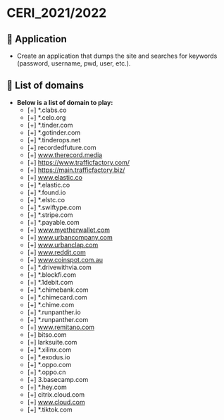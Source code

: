 # CERI_2021/2022

## 📢 Application

* Create an application that dumps the site and searches for keywords (password, username, pwd, user, etc.). 

## 📢 List of domains 
* **Below is a list of domain to play:**
   - [+] *.clabs.co
   - [+] *.celo.org
   - [+] *.tinder.com
   - [+] *.gotinder.com
   - [+] *.tinderops.net
   - [+] recordedfuture.com
   - [+] www.therecord.media
   - [+] https://www.trafficfactory.com/
   - [+] https://main.trafficfactory.biz/
   - [+] www.elastic.co
   - [+] *.elastic.co
   - [+] *.found.io
   - [+] *.elstc.co
   - [+] *.swiftype.com
   - [+] *.stripe.com
   - [+] *.payable.com
   - [+] www.myetherwallet.com
   - [+] www.urbancompany.com
   - [+] www.urbanclap.com
   - [+] www.reddit.com
   - [+] www.coinspot.com.au
   - [+] *.drivewithvia.com
   - [+] *.blockfi.com
   - [+] *.1debit.com
   - [+] *.chimebank.com
   - [+] *.chimecard.com
   - [+] *.chime.com
   - [+] *.runpanther.io
   - [+] *.runpanther.com
   - [+] www.remitano.com
   - [+] bitso.com
   - [+] larksuite.com
   - [+] *.xilinx.com
   - [+] *.exodus.io
   - [+] *.oppo.com
   - [+] *.oppo.cn
   - [+] 3.basecamp.com
   - [+] *.hey.com
   - [+] citrix.cloud.com
   - [+] www.cloud.com
   - [+] *.tiktok.com
